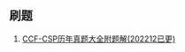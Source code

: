 ## 刷题

1. [CCF-CSP历年真题大全附题解(202212已更)](https://blog.csdn.net/weixin_53919192/article/details/124893395)